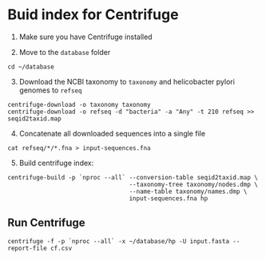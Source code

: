# Buid index for Centrifuge

1. Make sure you have Centrifuge installed

2. Move to the `database` folder
```
cd ~/database
```

3. Download the NCBI taxonomy to `taxonomy` and helicobacter pylori genomes to `refseq`
```
centrifuge-download -o taxonomy taxonomy
centrifuge-download -o refseq -d "bacteria" -a "Any" -t 210 refseq >> seqid2taxid.map
```

4. Concatenate all downloaded sequences into a single file
```
cat refseq/*/*.fna > input-sequences.fna
```

5. Build centrifuge index:
```
centrifuge-build -p `nproc --all` --conversion-table seqid2taxid.map \
                                  --taxonomy-tree taxonomy/nodes.dmp \
                                  --name-table taxonomy/names.dmp \
                                  input-sequences.fna hp
```

## Run Centrifuge
```
centrifuge -f -p `nproc --all` -x ~/database/hp -U input.fasta --report-file cf.csv
```
